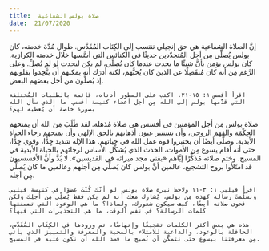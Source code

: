 ```yaml
---
title:  صلاة بولس الشفاعية
date:  21/07/2020
---
```


إنَّ الصلاة الشفاعية هي حق إنجيلي تنتسب إلى الكِتَاب المُقَدَّس. طوال مُدَّة خدمته، كان بولس يُصلِّي مِن أجل المُتجدّدين حديثًا في الكنائس التي أسَّسها خلال خدمته الكرازية. كان بولس يؤمن بأنَّ شيئًا ما يحدث عندما كان يُصلِّي، لم يكن ليحدث لو لم يُصلِّ. وعلى الرَّغم مِن أنه كان مُنفَصِلًا عن الذين كان يُحبُّهم، لكنه أدرَك أنه يمكنهم أن يتَّحِدوا بقلوبهم إذ يُصلُّون من أجل بعضهم البعض.

`اقرأ أفسس ١: ١٥-٢١. اكتب على السطور أدناه، قائمة بالطلبات المُختلفة التي قدَّمها بولس إلى الله مِن أجل أعضاء كنيسة أفسس. ما الذي سأل الله بصورة خاصة أن يُعطيه لهم؟`

صلاة بولس مِن أجل المؤمنين في أفسس هي صلاة مُذهلة. لقد طَلَبَ مِن الله أن يمنحهم الحِكْمَة والفهم الروحي، وأن تستنير عيون أذهانهم بالحق الإلهي وأن يمنحهم رجاء الحياة الأبدية. وصلَّى أيضًا أن يختبروا قوة عمل الله في حياتهم. هذا الإله شديد جِدًّا، وقوي جِدًّا، حتى أنه أقام يسوع مِن الأموات، الحَدَث الذي يُشكِّل الأساس لرجائهم بالحياة الأبدية في المسيح. وختم صلاته مُذكِّرًا إيَّاهم «بغنى مجد  ميراثه في القديسين». لا بُدَّ وأنَّ الأفسسيون قد  امتَلأوا بروح التشجيع، عالمين أنَّ بولس كان يُصلِّي مِن أجلهم وعالمين ما كان يُصلِّي مِن أجله.

`اقرأ فيلبي ١: ٣-١١ ولاحظ نبرة صلاة بولس. لو أنَّك كُنْتَ عضوًا في كنيسة فيلبي وتسلَّمتَ رسالة كهذه مِن بولس، يُشارِك معك أنه لم يكن فقط يُصلِّي مِن أجلِك ولكن فحوى صلاته أيضًا، كيف سيكون شعورك، ولماذا؟ ما هي الوعود التي تضمنتها كلمات الرسالة؟ في نفس الوقت، ما هي التحذيرات التي فيها؟`

`هذه هي بعض أكثر الكلمات تشجيعًا وإنهاضًا، تم ورودها في الكِتَاب المُقَدَّس، الحافلة بالوعود، والداعية للامتلاء بالمحبة والمعرفة والتمييز الذي يأتي مِن معرفتنا بيسوع حتى نتمكَّن أن نُصبح ما قصد الله أن نكون عليه في المسيح.`